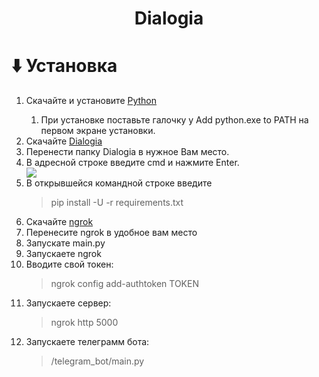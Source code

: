 <h1 align="center">Dialogia</h1>


# ⬇️ Установка
<ol type="1">
  <li>Скачайте и установите <a href="https://www.python.org/ftp/python/3.13.1/python-3.13.1-amd64.exe">Python</a></li>
  <ol type="abc"><li>При установке поставьте галочку у Add python.exe to PATH на первом экране установки.</li></ol>
  <li>Скачайте <a href="https://github.com/RiderMC126/Dialogia/archive/refs/heads/main.zip">Dialogia</a></li>
  <li>Перенести папку Dialogia в нужное Вам место.</li>
  <li>В адресной строке введите cmd и нажмите Enter.</li>
  <img src="https://i.ibb.co/5BnDbh6/photo-2025-01-28-13-37-15.jpg">
  <li>В открывшейся командной строке введите <blockquote>pip install -U -r requirements.txt</blockquote></li>
  <li>Скачайте <a href="https://download.ngrok.com/downloads/windows?tab=download">ngrok</a></li>
  <li>Перенесите ngrok в удобное вам место</li>
  <li>Запускате main.py</li>
  <li>Запускаете ngrok</li>
  <li>Вводите свой токен: <blockquote>ngrok config add-authtoken TOKEN</blockquote></li>
  <li>Запускаете сервер: <blockquote>ngrok http 5000</blockquote></li>
  <li>Запускаете телеграмм бота: <blockquote>/telegram_bot/main.py</blockquote></li>
</ol>
